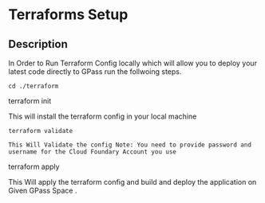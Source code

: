 
# Terraforms Setup

## Description

In Order to Run Terraform Config locally which will allow you to deploy your latest code directly to GPass run the follwoing steps.

```
cd ./terraform
```
terraform init 

This will  install the terraform config in your local machine

```
terraform validate 

This Will Validate the config Note: You need to provide password and username for the Cloud Foundary Account you use

```
terraform apply 

This Will apply the terraform config and build and deploy the application on Given GPass Space .

```